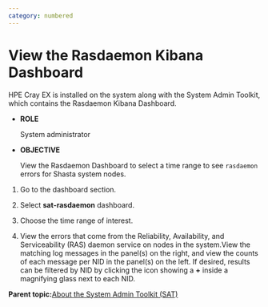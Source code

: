 ```yaml
---
category: numbered
---
```


# View the Rasdaemon Kibana Dashboard

HPE Cray EX is installed on the system along with the System Admin Toolkit, which contains the Rasdaemon Kibana Dashboard.

-   **ROLE**

    System administrator

-   **OBJECTIVE**

    View the Rasdaemon Dashboard to select a time range to see `rasdaemon` errors for Shasta system nodes.


1.  Go to the dashboard section.

2.  Select **sat-rasdaemon** dashboard.

3.  Choose the time range of interest.

4.  View the errors that come from the Reliability, Availability, and Serviceability \(RAS\) daemon service on nodes in the system.View the matching log messages in the panel\(s\) on the right, and view the counts of each message per NID in the panel\(s\) on the left. If desired, results can be filtered by NID by clicking the icon showing a **+** inside a magnifying glass next to each NID.


**Parent topic:**[About the System Admin Toolkit \(SAT\)](About_the_System_Admin_Toolkit.md)

